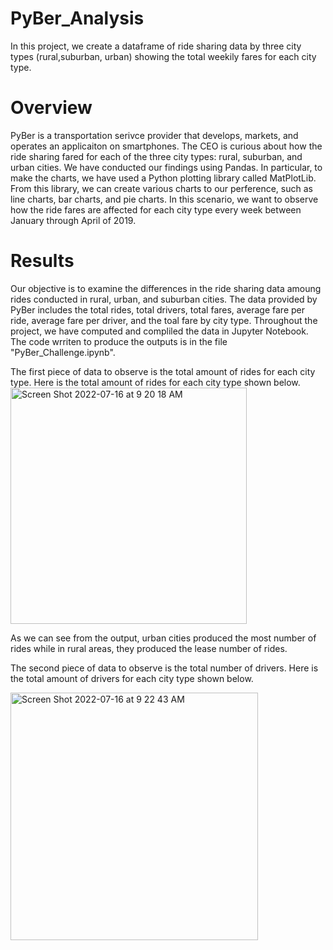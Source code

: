 # PyBer_Analysis

In this project, we create a dataframe of ride sharing data by three city types (rural,suburban, urban) showing the total weekily fares for each city type. 


# Overview 

PyBer is a transportation serivce provider that develops, markets, and operates an applicaiton on smartphones. The CEO is curious about how the ride sharing fared for each of the three city types: rural, suburban, and urban cities. We have conducted our findings using Pandas. In particular, to make the charts, we have used a Python plotting library called MatPlotLib. From this library, we can create various charts to our perference, such as line charts, bar charts, and pie charts. In this scenario, we want to observe how the ride fares are affected for each city type every week between January through April of 2019. 

# Results 

Our objective is to examine the differences in the ride sharing data amoung rides conducted in rural, urban, and suburban cities. The data provided by PyBer includes the total rides, total drivers, total fares, average fare per ride, average fare per driver, and the toal fare by city type. Throughout the project, we have computed and compliled the data in Jupyter Notebook. The code wrriten to produce the outputs is in the file "PyBer_Challenge.ipynb". 

The first piece of data to observe is the total amount of rides for each city type. Here is the total amount of rides for each city type shown below.
<img width="378" alt="Screen Shot 2022-07-16 at 9 20 18 AM" src="https://user-images.githubusercontent.com/104328106/179361127-8f44ee24-5f93-402a-aa37-8ded97c3ed0d.png">

As we can see from the output, urban cities produced the most number of rides while in rural areas, they produced the lease number of rides. 

The second piece of data to observe is the total number of drivers. Here is the total amount of drivers for each city type shown below. 

<img width="396" alt="Screen Shot 2022-07-16 at 9 22 43 AM" src="https://user-images.githubusercontent.com/104328106/179361199-11c39d30-dbec-40b0-a525-bdd40d725130.png">

